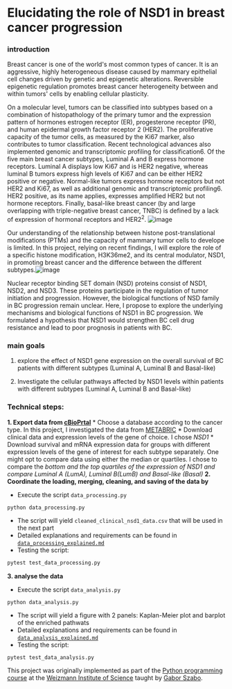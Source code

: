 # Elucidating the role of NSD1  in breast cancer  progression

###  introduction
Breast cancer is one of the world's most common types of cancer. It is an aggressive, highly heterogeneous disease caused by mammary epithelial cell changes driven by genetic and epigenetic alterations. Reversible epigenetic regulation promotes breast cancer heterogeneity between and within tumors' cells by enabling cellular plasticity. 

On a molecular level, tumors can be classified into subtypes based on a combination of histopathology of the primary tumor and the expression pattern of hormones estrogen receptor (ER), progesterone receptor (PR), and human epidermal growth factor receptor 2 (HER2). The proliferative capacity of the tumor cells, as measured by the Ki67 marker, also contributes to tumor classification. Recent technological advances also implemented genomic and transcriptomic profiling for classification6. Of the five main breast cancer subtypes, Luminal A and B express hormone receptors. Luminal A displays low Ki67 and is HER2 negative, whereas luminal B tumors express high levels of Ki67 and can be either HER2 positive or negative. Normal-like tumors express hormone receptors but not HER2 and Ki67, as well as additional genomic and transcriptomic profiling6. HER2 positive, as its name applies, expresses amplified HER2 but not hormone receptors. Finally, basal-like breast cancer (by and large overlapping with triple-negative breast cancer, TNBC) is defined by a lack of expression of hormonal receptors and HER2<sup>2</sup>.
![image](https://github.com/roisiegelman/Project/assets/166688546/e3e723d3-6f10-4aa7-87ad-461efc3558ea)

Our understanding of the relationship between histone post-translational modifications (PTMs) and the capacity of mammary tumor cells to develope is limited. In this project, relying on recent findings, I will explore the role of a specific histone modification, H3K36me2, and its central modulator, NSD1, in promoting breast cancer and the difference between the different subtypes.![image](https://github.com/roisiegelman/Project/assets/166688546/898795ce-b799-4cec-89cc-2ca37f4a3c0b)

Nuclear receptor binding SET domain (NSD) proteins consist of NSD1, NSD2, and NSD3. These proteins participate in the regulation of tumor initiation and progression. However, the biological functions of NSD family  in BC progression remain unclear. 
Here, I propose to explore the underlying mechanisms and biological functions of NSD1 in BC progression. We formulated a hypothesis that NSD1 would strengthen BC cell drug resistance and lead to poor prognosis in patients with BC.

###  main goals

1.  explore the effect of NSD1 gene expression on the overall survival of BC patients with different subtypes (Luminal A, Luminal B and Basal-like)
  
2. Investigate the cellular pathways affected by NSD1 levels within patients with different subtypes (Luminal A, Luminal B and Basal-like)   

###  Technical steps:
**1. Export data from [cBioPrtal](https://www.cbioportal.org/)**
    * Choose a database according to the cancer type. In this project, I investigated the data from [METABRIC](https://www.cbioportal.org/study/summary?id=brca_metabric)
    * Download clinical data and expression levels of the gene of choice. I chose *NSD1*
    * Download survival and mRNA expression data for groups with different expression levels of the gene of interest for each subtype separately. One might opt to compare data using either the median or quartiles. 
      I chose to compare the *bottom and the top quartiles of the expression of NSD1 and compare Luminal A (LumA), Luminal B(LumB) and Basal-like (Basal)*
**2. Coordinate the loading, merging, cleaning, and saving of the data by** 
   * Execute the script `data_processing.py`
  ```
python data_processing.py
```
   * The script will yield `cleaned_clinical_nsd1_data.csv` that will be used in the next part
   * Detailed explanations and requirements can be found in [`data_processing_explained.md`](https://github.com/roisiegelman/Project/blob/main/data_processing_explained.md)
   * Testing the script:
   ``` python
pytest test_data_processing.py
```
**3. analyse the data**
 * Execute the script `data_analysis.py`
  ```
python data_analysis.py
```
   * The script will yield a figure with 2 panels: Kaplan-Meier plot and barplot of the enriched pathwats
   * Detailed explanations and requirements can be found in [`data_analysis_explained.md`](https://github.com/roisiegelman/Project/blob/main/data_analysis_explained.md)
   * Testing the script:
   ```
pytest test_data_analysis.py
```



This project was originally implemented as part of the [Python programming course](https://github.com/szabgab/wis-python-course-2024-04) at the [Weizmann Institute of Science](https://www.weizmann.ac.il/) taught by [Gabor Szabo](https://szabgab.com/).
